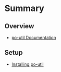 # Summary

## Overview

* [po-util Documentation](README.md)

## Setup

* [Installing po-util](install.md)
